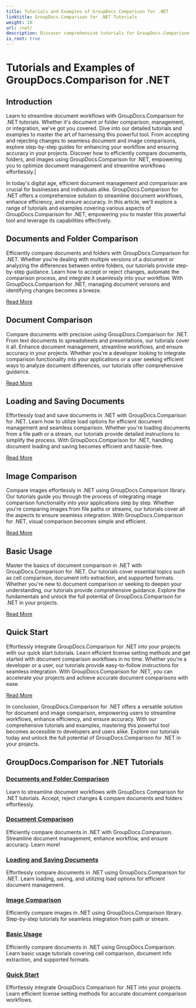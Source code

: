 ```yaml
---
title: Tutorials and Examples of GroupDocs.Comparison for .NET 
linktitle: GroupDocs.Comparison for .NET Tutorials
weight: 10
url: /net/
description: Discover comprehensive tutorials for GroupDocs.Comparison for .NET, facilitating efficient document and folder comparison, management, and integration effortlessly.
is_root: true
---
```


# Tutorials and Examples of GroupDocs.Comparison for .NET

## Introduction

Learn to streamline document workflows with GroupDocs.Comparison for .NET tutorials. Whether it's document or folder comparison, management, or integration, we've got you covered. Dive into our detailed tutorials and examples to master the art of harnessing this powerful tool. From accepting and rejecting changes to seamless document and image comparisons, explore step-by-step guides for enhancing your workflow and ensuring accuracy in your projects. Discover how to efficiently compare documents, folders, and images using GroupDocs.Comparison for .NET, empowering you to optimize document management and streamline workflows effortlessly.|

In today's digital age, efficient document management and comparison are crucial for businesses and individuals alike. GroupDocs.Comparison for .NET offers a comprehensive solution to streamline document workflows, enhance efficiency, and ensure accuracy. In this article, we'll explore a range of tutorials and examples covering various aspects of GroupDocs.Comparison for .NET, empowering you to master this powerful tool and leverage its capabilities effectively.

## Documents and Folder Comparison

Efficiently compare documents and folders with GroupDocs.Comparison for .NET. Whether you're dealing with multiple versions of a document or analyzing the differences between entire folders, our tutorials provide step-by-step guidance. Learn how to accept or reject changes, automate the comparison process, and integrate it seamlessly into your workflow. With GroupDocs.Comparison for .NET, managing document versions and identifying changes becomes a breeze.

[Read More](./documents-and-folder-comparison/)

## Document Comparison

Compare documents with precision using GroupDocs.Comparison for .NET. From text documents to spreadsheets and presentations, our tutorials cover it all. Enhance document management, streamline workflows, and ensure accuracy in your projects. Whether you're a developer looking to integrate comparison functionality into your applications or a user seeking efficient ways to analyze document differences, our tutorials offer comprehensive guidance.

[Read More](./document-comparison/)

## Loading and Saving Documents

Effortlessly load and save documents in .NET with GroupDocs.Comparison for .NET. Learn how to utilize load options for efficient document management and seamless comparison. Whether you're loading documents from a file path or a stream, our tutorials provide detailed instructions to simplify the process. With GroupDocs.Comparison for .NET, handling document loading and saving becomes efficient and hassle-free.

[Read More](./loading-and-saving-documents/)

## Image Comparison

Compare images effortlessly in .NET using GroupDocs.Comparison library. Our tutorials guide you through the process of integrating image comparison functionality into your applications step by step. Whether you're comparing images from file paths or streams, our tutorials cover all the aspects to ensure seamless integration. With GroupDocs.Comparison for .NET, visual comparison becomes simple and efficient.

[Read More](./image-comparison/)

## Basic Usage 

Master the basics of document comparison in .NET with GroupDocs.Comparison for .NET. Our tutorials cover essential topics such as cell comparison, document info extraction, and supported formats. Whether you're new to document comparison or seeking to deepen your understanding, our tutorials provide comprehensive guidance. Explore the fundamentals and unlock the full potential of GroupDocs.Comparison for .NET in your projects.

[Read More](./basic-usage/)

## Quick Start 

Effortlessly integrate GroupDocs.Comparison for .NET into your projects with our quick start tutorials. Learn efficient license setting methods and get started with document comparison workflows in no time. Whether you're a developer or a user, our tutorials provide easy-to-follow instructions for seamless integration. With GroupDocs.Comparison for .NET, you can accelerate your projects and achieve accurate document comparisons with ease.

[Read More](./quick-start/)

In conclusion, GroupDocs.Comparison for .NET offers a versatile solution for document and image comparison, empowering users to streamline workflows, enhance efficiency, and ensure accuracy. With our comprehensive tutorials and examples, mastering this powerful tool becomes accessible to developers and users alike. Explore our tutorials today and unlock the full potential of GroupDocs.Comparison for .NET in your projects.
## GroupDocs.Comparison for .NET Tutorials 
### [Documents and Folder Comparison](./documents-and-folder-comparison/)
Learn to streamline document workflows with GroupDocs Comparison for .NET tutorials. Accept, reject changes & compare documents and folders effortlessly.
### [Document Comparison](./document-comparison/)
Efficiently compare documents in .NET with GroupDocs.Comparison. Streamline document management, enhance workflow, and ensure accuracy. Learn more!
### [Loading and Saving Documents](./loading-and-saving-documents/)
Effortlessly compare documents in .NET using GroupDocs.Comparison for .NET. Learn loading, saving, and utilizing load options for efficient document management.
### [Image Comparison](./image-comparison/)
Efficiently compare images in .NET using GroupDocs.Comparison library. Step-by-step tutorials for seamless integration from path or stream.
### [Basic Usage](./basic-usage/)
Efficiently compare documents in .NET using GroupDocs.Comparison. Learn basic usage tutorials covering cell comparison, document info extraction, and supported formats.
### [Quick Start](./quick-start/)
Effortlessly integrate GroupDocs Comparison for .NET into your projects. Learn efficient license setting methods for accurate document comparison workflows.
